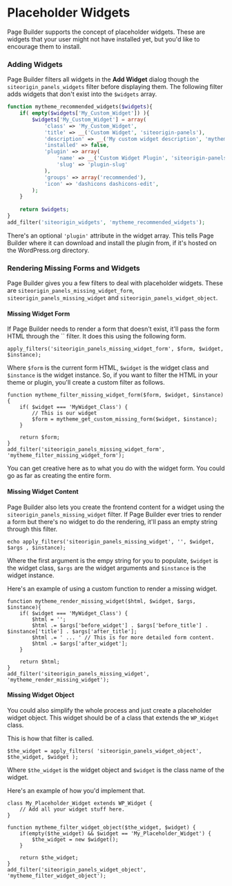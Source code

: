 # Placeholder Widgets

Page Builder supports the concept of placeholder widgets. These are widgets that your user might not have installed yet, but you'd like to encourage them to install.

### Adding Widgets

Page Builder filters all widgets in the **Add Widget** dialog though the `siteorigin_panels_widgets` filter before displaying them. The following filter adds widgets that don't exist into the `$widgets` array.

```php
function mytheme_recommended_widgets($widgets){
	if( empty($widgets['My_Custom_Widget']) ){
		$widgets['My_Custom_Widget'] = array(
			'class' => 'My_Custom_Widget',
			'title' => __('Custom Widget', 'siteorigin-panels'),
			'description' => __('My custom widget description', 'mytheme'),
			'installed' => false,
			'plugin' => array(
				'name' => __('Custom Widget Plugin', 'siteorigin-panels'),
				'slug' => 'plugin-slug'
			),
			'groups' => array('recommended'),
			'icon' => 'dashicons dashicons-edit',
		);
	}
	
	return $widgets;
}
add_filter('siteorigin_widgets', 'mytheme_recommended_widgets');
```

There's an optional `'plugin'` attribute in the widget array. This tells Page Builder where it can download and install the plugin from, if it's hosted on the WordPress.org directory.

### Rendering Missing Forms and Widgets

Page Builder gives you a few filters to deal with placeholder widgets. These are `siteorigin_panels_missing_widget_form`, `siteorigin_panels_missing_widget` and `siteorigin_panels_widget_object`.

#### Missing Widget Form

If Page Builder needs to render a form that doesn't exist, it'll pass the form HTML through the `` filter. It does this using the following form.

```
apply_filters('siteorigin_panels_missing_widget_form', $form, $widget, $instance);
```

Where `$form` is the current form HTML, `$widget` is the widget class and `$instance` is the widget instance. So, if you want to filter the HTML in your theme or plugin, you'll create a custom filter as follows.

```
function mytheme_filter_missing_widget_form($form, $widget, $instance){
	if( $widget === 'MyWidget_Class') {
		// This is our widget
		$form = mytheme_get_custom_missing_form($widget, $instance);
	}
	
	return $form;
}
add_filter('siteorigin_panels_missing_widget_form', 'mytheme_filter_missing_widget_form');
```

You can get creative here as to what you do with the widget form. You could go as far as creating the entire form.

#### Missing Widget Content

Page Builder also lets you create the frontend content for a widget using the `siteorigin_panels_missing_widget` filter. If Page Builder ever tries to render a form but there's no widget to do the rendering, it'll pass an empty string through this filter.

```
echo apply_filters('siteorigin_panels_missing_widget', '', $widget, $args , $instance);
```

Where the first argument is the empy string for you to populate, `$widget` is the widget class, `$args` are the widget arguments and `$instance` is the widget instance.

Here's an example of using a custom function to render a missing widget.

```
function mytheme_render_missing_widget($html, $widget, $args, $instance){
	if( $widget === 'MyWidget_Class') {
		$html = '';
		$html .= $args['before_widget'] . $args['before_title'] . $instance['title'] . $args['after_title'];
		$html .= ' ... ' // This is for more detailed form content.
		$html .= $args['after_widget'];
	}
	
	return $html;
}
add_filter('siteorigin_panels_missing_widget', 'mytheme_render_missing_widget');
```

#### Missing Widget Object

You could also simplify the whole process and just create a placeholder widget object. This widget should be of a class that extends the `WP_Widget` class.

This is how that filter is called.

```
$the_widget = apply_filters( 'siteorigin_panels_widget_object', $the_widget, $widget );
```

Where `$the_widget` is the widget object and `$widget` is the class name of the widget.

Here's an example of how you'd implement that.

```
class My_Placeholder_Widget extends WP_Widget {
	// Add all your widget stuff here.
}

function mytheme_filter_widget_object($the_widget, $widget) {
	if(empty($the_widget) && $widget == 'My_Placeholder_Widget') {
		$the_widget = new $widget();
	}
	
	return $the_widget;
}
add_filter('siteorigin_panels_widget_object', 'mytheme_filter_widget_object');
```
